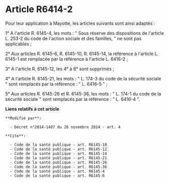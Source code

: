 # Article R6414-2

Pour leur application à Mayotte, les articles suivants sont ainsi adaptés : 

1° A l'article R. 6145-4, les mots : " Sous réserve des dispositions de l'article L. 253-2 du code de l'action sociale et des
familles, " ne sont pas applicables ; 

2° Aux articles R. 6145-6, R. 6145-10, R. 6145-14, la référence à l'article L. 6145-1 est remplacée par la référence à
l'article L. 6416-2 ; 

3° A l'article R. 6145-12, les 4° à 6° sont supprimés ; 

4° A l'article R. 6145-21, les mots : " L. 174-3 du code de la sécurité sociale " sont remplacés par la référence : " L.
6416-5 " ; 

5° Aux articles R. 6145-26 et R. 6145-36, les mots : " L. 174-1 du code de la sécurité sociale " sont remplacés par la
référence : " L. 6416-4 ".

**Liens relatifs à cet article**

	**Modifié par**:

	  - Décret n°2014-1407 du 26 novembre 2014 - art. 4

	**Cite**:

	  - Code de la santé publique - art. R6145-10
	  - Code de la santé publique - art. R6145-12
	  - Code de la santé publique - art. R6145-14
	  - Code de la santé publique - art. R6145-21
	  - Code de la santé publique - art. R6145-26
	  - Code de la santé publique - art. R6145-36
	  - Code de la santé publique - art. R6145-4
	  - Code de la santé publique - art. R6145-6
